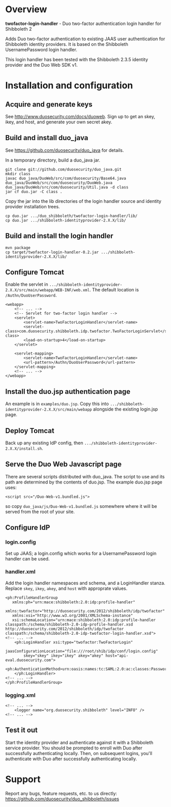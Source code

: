 # Overview

**twofactor-login-handler** - Duo two-factor authentication login handler for
Shibboleth 2

Adds Duo two-factor authentication to existing JAAS user authentication for
Shibboleth identity providers.  It is based on the Shibboleth UsernamePassword
login handler.

This login handler has been tested with the Shibboleth 2.3.5 identity provider
and the Duo Web SDK v1.

# Installation and configuration

## Acquire and generate keys

See <http://www.duosecurity.com/docs/duoweb>.  Sign up to get an skey, ikey, and
host, and generate your own secret akey.

## Build and install duo_java

See <https://github.com/duosecurity/duo_java> for details.

In a temporary directory, build a duo_java jar.

    git clone git://github.com/duosecurity/duo_java.git
    mkdir class
    javac duo_java/DuoWeb/src/com/duosecurity/Base64.java duo_java/DuoWeb/src/com/duosecurity/DuoWeb.java duo_java/DuoWeb/src/com/duosecurity/Util.java -d class
    jar cf duo.jar -C class .
        
Copy the jar into the lib directories of the login handler source and 
identity provider installation trees.

    cp duo.jar .../duo_shibboleth/twofactor-login-handler/lib/
    cp duo.jar .../shibboleth-identityprovider-2.X.X/lib/
        
## Build and install the login handler

    mvn package
    cp target/twofactor-login-handler-0.2.jar .../shibboleth-identityprovider-2.X.X/lib/
        
## Configure Tomcat

Enable the servlet in `.../shibboleth-identityprovider-2.X.X/src/main/webapp/WEB-INF/web.xml`.
The default location is `/Authn/DuoUserPassword`.

    <webapp>
        <!-- ... -->    
        <!-- Servlet for two-factor login handler -->
        <servlet>
            <servlet-name>TwoFactorLoginHandler</servlet-name>
            <servlet-class>com.duosecurity.shibboleth.idp.twofactor.TwoFactorLoginServlet</servlet-class>
            <load-on-startup>4</load-on-startup>
        </servlet>

        <servlet-mapping>
            <servlet-name>TwoFactorLoginHandler</servlet-name>
            <url-pattern>/Authn/DuoUserPassword</url-pattern>
        </servlet-mapping>
        <!-- ... -->    
    </webapp>
        
## Install the duo.jsp authentication page

An example is in `examples/duo.jsp`.  Copy this into
`.../shibboleth-identityprovider-2.X.X/src/main/webapp` alongside the existing login.jsp page.

## Deploy Tomcat

Back up any existing IdP config, then `.../shibboleth-identityprovider-2.X.X/install.sh`.

## Serve the Duo Web Javascript page

There are several scripts distributed with duo_java.  The script to use and
its path are determined by the contents of duo.jsp.  The example duo.jsp page
uses:

    <script src="/Duo-Web-v1.bundled.js">

so copy `duo_java/js/Duo-Web-v1.bundled.js` somewhere where it will be served
from the root of your site.

## Configure IdP

### login.config

Set up JAAS; a login.config which works for a UsernamePassword login handler
can be used.

### handler.xml

Add the login handler namespaces and schema, and a LoginHandler stanza.
Replace `skey`, `ikey`, `akey`, and `host` with approprate values.

    <ph:ProfileHandlerGroup
       xmlns:ph="urn:mace:shibboleth:2.0:idp:profile-handler"
       xmlns:twofactor="http://duosecurity.com/2012/shibboleth/idp/twofactor"
       xmlns:xsi="http://www.w3.org/2001/XMLSchema-instance" 
       xsi:schemaLocation="urn:mace:shibboleth:2.0:idp:profile-handler classpath:/schema/shibboleth-2.0-idp-profile-handler.xsd http://duosecurity.com/2012/shibboleth/idp/twofactor classpath:/schema/shibboleth-2.0-idp-twofactor-login-handler.xsd">
    <!-- ... -->
        <ph:LoginHandler xsi:type="twofactor:TwoFactorLogin" 
            jaasConfigurationLocation="file:///root/shib/idp/conf/login.config"
            skey="skey" ikey="ikey" akey="akey" host="api-eval.duosecurity.com">
            <ph:AuthenticationMethod>urn:oasis:names:tc:SAML:2.0:ac:classes:PasswordProtectedTransport</ph:AuthenticationMethod>
        </ph:LoginHandler>
    <!-- ... -->
    </ph:ProfileHandlerGroup>
        
### logging.xml

    <!-- ... -->
        <logger name="org.duosecurity.shibboleth" level="INFO" />
    <!-- ... -->

## Test it out

Start the identity provider and authenticate against it with a
Shibboleth service provider.  You should be prompted to enroll with
Duo after successfully authenticating locally.  Then, on subsequent
logins, you'll authenticate with Duo after successfully authenticating
locally.

# Support

Report any bugs, feature requests, etc. to us directly:
<https://github.com/duosecurity/duo_shibboleth/issues>
